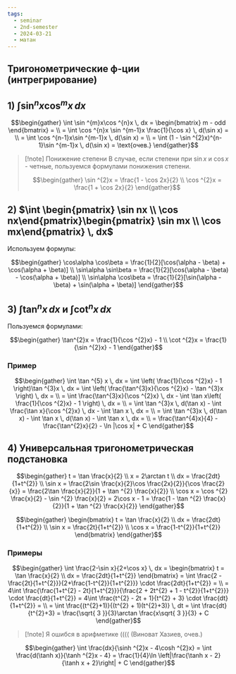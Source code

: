 ```yaml
---
tags:
  - seminar
  - 2nd-semester
  - 2024-03-21
  - матан
---
```


## Тригонометрические ф-ции (интрегрирование)

## 1) $\int \sin ^{n}x\cos ^{m}x \, dx$

$$\begin{gather}
\int \sin ^{m}x\cos ^{n}x \, dx = \begin{bmatrix}
m - odd
\end{bmatrix}  = \\
= \int \cos ^{n}x \sin ^{m-1}x \frac{1}{\cos x} \, d(\sin x) = \\
= \int \cos ^{n-1}x\sin ^{m-1}x \, d(\sin x) = \\
= \int (1 - \sin ^{2}x)^{n-1}\sin ^{m-1}x \, d(\sin x) = \text{очев.}
\end{gather}$$

> [!note] Понижение степени
> В случае, если степени при $\sin x$ и $\cos x$ - четные, пользуемся формулами понижения степени. 
> 
> $$\begin{gather}
> \sin ^{2}x = \frac{1 - \cos 2x}{2} \\
> \cos ^{2}x = \frac{1 + \cos 2x}{2} 
> \end{gather}$$

## 2) $\int \begin{pmatrix} \sin nx \\ \cos nx\end{pmatrix}\begin{pmatrix} \sin mx \\ \cos mx\end{pmatrix} \, dx$

Используем формулы:

$$\begin{gather}
\cos\alpha \cos\beta = \frac{1}{2}[\cos(\alpha - \beta) + \cos(\alpha + \beta)] \\
\sin\alpha \sin\beta = \frac{1}{2}[\cos(\alpha - \beta) - \cos(\alpha + \beta)] \\
\sin\alpha \cos\beta = \frac{1}{2}[\sin(\alpha - \beta) + \sin(\alpha + \beta)]
\end{gather}$$

## 3) $\int \tan ^{n}x \, dx$ и $\int \cot ^{n}x \, dx$

Пользуемся формулами:

$$\begin{gather}
\tan^{2}x = \frac{1}{\cos ^{2}x} - 1 \\
\cot ^{2}x = \frac{1}{\sin ^{2}x} - 1
\end{gather}$$

### Пример

$$\begin{gather}
\int \tan ^{5} x \, dx = \int \left( \frac{1}{\cos ^{2}x} - 1 \right)\tan ^{3}x \, dx  = \int \left( \frac{\tan^{3}x}{\cos ^{2}x} - \tan ^{3}x \right) \, dx = \\
= \int \frac{\tan^{3}x}{\cos ^{2}x} \, dx - \int \tan x\left( \frac{1}{\cos ^{2}x} - 1 \right) \, dx = \\
= \int \tan ^{3}x \, d(\tan x) - \int \frac{\tan x}{\cos ^{2}x} \, dx  - \int \tan x \, dx = \\
= \int \tan ^{3}x \, d(\tan x) - \int \tan x \, d(\tan x)  - \int \tan x \, dx = \\
= \frac{\tan^{4}x}{4} - \frac{\tan^{2}x}{2} - \ln |\cos x| + C
\end{gather}$$

## 4) Универсальная тригонометрическая подстановка

$$\begin{gather}
t = \tan \frac{x}{2} \\
x = 2\arctan t \\
dx = \frac{2dt}{1+t^{2}} \\
\sin x = \frac{2\sin \frac{x}{2}\cos \frac{2x}{2}}{\cos \frac{2}{x}} = \frac{2\tan \frac{x}{2}}{1 + \tan ^{2} \frac{x}{2}} \\
\cos x = \cos ^{2} \frac{x}{2} - \sin ^{2} \frac{x}{2} = 2\cos x - 1 = \frac{1 - \tan ^{2} \frac{x}{2}}{1 + \tan ^{2} \frac{x}{2}}
\end{gather}$$

$$\begin{gather}
\begin{bmatrix}
t = \tan \frac{x}{2} \\
dx = \frac{2dt}{1+t^{2}} \\
\sin x = \frac{2t}{1+t^{2}} \\
\cos x = \frac{1-t^{2}}{1+t^{2}}
\end{bmatrix}
\end{gather}$$

### Примеры

$$\begin{gather}
\int \frac{2-\sin x}{2+\cos x} \, dx = \begin{bmatrix}
t = \tan \frac{x}{2} \\
dx = \frac{2dt}{1+t^{2}}
\end{bmatrix} = \int \frac{2 - \frac{2t}{1+t^{2}}}{2+\frac{1-t^{2}}{1+t^{2}}} \cdot \frac{2dt}{1+t^{2}} = \\
= 4\int \frac{\frac{1+t^{2} - 2t}{1+t^{2}}}{\frac{2 + 2t^{2} + 1 - t^{2}}{1+t^{2}}} \cdot \frac{dt}{1+t^{2}} = 4\int \frac{t^{2} - 2t + 1}{t^{2} + 3} \cdot \frac{dt}{1+t^{2}} = \\
= \int \frac{(t^{2}+1)}{(t^{2} + 1)(t^{2}+3)} \, dt = \int \frac{dt}{t^{2}+3} = \frac{\sqrt{ 3 }}{3}\arctan \frac{x\sqrt{ 3 }}{3} + C
\end{gather}$$

> [!note] Я ошибся в арифметике (((( (Виноват Хазиев, очев.)

$$\begin{gather}
\int \frac{dx}{\sinh ^{2}x - 4\cosh ^{2}x} = \int \frac{d(\tanh x)}{\tanh ^{2}x - 4} = \frac{1}{4}\ln \left|\frac{\tanh x - 2}{\tanh x + 2}\right| + C
\end{gather}$$